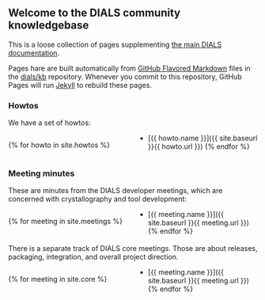 ## Welcome to the DIALS community knowledgebase

This is a loose collection of pages supplementing [the main DIALS documentation](https://dials.github.io/).

Pages hare are built automatically from [GitHub Flavored Markdown](https://guides.github.com/features/mastering-markdown/)
files in the [dials/kb](https://github.com/dials/kb) repository.
Whenever you commit to this repository, GitHub Pages will run [Jekyll](https://jekyllrb.com/) to rebuild these pages.

### Howtos

We have a set of howtos:

<div style="column-count:2">

{% for howto in site.howtos %}
- [{{ howto.name }}]({{ site.baseurl }}{{ howto.url }})
{% endfor %}

</div>

### Meeting minutes

These are minutes from the DIALS developer meetings, which are concerned with crystallography and tool development:

<div style="column-count:2">

{% for meeting in site.meetings %}
- [{{ meeting.name }}]({{ site.baseurl }}{{ meeting.url }})
{% endfor %}

</div>

There is a separate track of DIALS core meetings. Those are about releases, packaging, integration, and overall project direction.

<div style="column-count:2">

{% for meeting in site.core %}
- [{{ meeting.name }}]({{ site.baseurl }}{{ meeting.url }})
{% endfor %}

</div>

